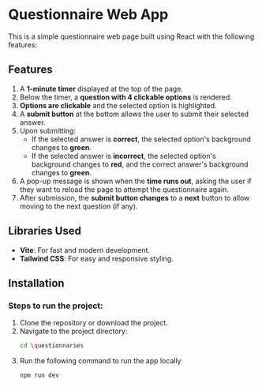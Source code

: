 # Questionnaire Web App

This is a simple questionnaire web page built using React with the following features:

## Features

1. A **1-minute timer** displayed at the top of the page.
2. Below the timer, a **question with 4 clickable options** is rendered.
3. **Options are clickable** and the selected option is highlighted.
4. A **submit button** at the bottom allows the user to submit their selected answer.
5. Upon submitting:
   - If the selected answer is **correct**, the selected option's background changes to **green**.
   - If the selected answer is **incorrect**, the selected option's background changes to **red**, and the correct answer's background changes to **green**.
6. A pop-up message is shown when the **time runs out**, asking the user if they want to reload the page to attempt the questionnaire again.
7. After submission, the **submit button changes** to a **next** button to allow moving to the next question (if any).

## Libraries Used

- **Vite**: For fast and modern development.
- **Tailwind CSS**: For easy and responsive styling.

## Installation

### Steps to run the project:

1. Clone the repository or download the project.
2. Navigate to the project directory:
   ```bash
   cd \questionnaries
   ```
3. Run the following command to run the app locally
   ```bash
   npm run dev
   ```

